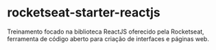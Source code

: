 # rocketseat-starter-reactjs
Treinamento focado na biblioteca ReactJS oferecido pela Rocketseat, ferramenta de código aberto para criação de interfaces e páginas web.
